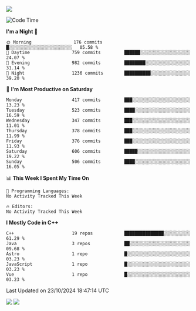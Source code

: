 ![](https://komarev.com/ghpvc/?username=lilpidgey&color=red)
<!--START_SECTION:waka-->
![Code Time](http://img.shields.io/badge/Code%20Time-1%2C491%20hrs%2018%20mins-blue)

**I'm a Night 🦉** 

```text
🌞 Morning                176 commits         █░░░░░░░░░░░░░░░░░░░░░░░░   05.58 % 
🌆 Daytime                759 commits         ██████░░░░░░░░░░░░░░░░░░░   24.07 % 
🌃 Evening                982 commits         ████████░░░░░░░░░░░░░░░░░   31.14 % 
🌙 Night                  1236 commits        ██████████░░░░░░░░░░░░░░░   39.20 % 
```
📅 **I'm Most Productive on Saturday** 

```text
Monday                   417 commits         ███░░░░░░░░░░░░░░░░░░░░░░   13.23 % 
Tuesday                  523 commits         ████░░░░░░░░░░░░░░░░░░░░░   16.59 % 
Wednesday                347 commits         ███░░░░░░░░░░░░░░░░░░░░░░   11.01 % 
Thursday                 378 commits         ███░░░░░░░░░░░░░░░░░░░░░░   11.99 % 
Friday                   376 commits         ███░░░░░░░░░░░░░░░░░░░░░░   11.93 % 
Saturday                 606 commits         █████░░░░░░░░░░░░░░░░░░░░   19.22 % 
Sunday                   506 commits         ████░░░░░░░░░░░░░░░░░░░░░   16.05 % 
```


📊 **This Week I Spent My Time On** 

```text
💬 Programming Languages: 
No Activity Tracked This Week

🔥 Editors: 
No Activity Tracked This Week
```

**I Mostly Code in C++** 

```text
C++                      19 repos            ███████████████░░░░░░░░░░   61.29 % 
Java                     3 repos             ██░░░░░░░░░░░░░░░░░░░░░░░   09.68 % 
Astro                    1 repo              █░░░░░░░░░░░░░░░░░░░░░░░░   03.23 % 
JavaScript               1 repo              █░░░░░░░░░░░░░░░░░░░░░░░░   03.23 % 
Vue                      1 repo              █░░░░░░░░░░░░░░░░░░░░░░░░   03.23 % 
```




 Last Updated on 23/10/2024 18:47:14 UTC
<!--END_SECTION:waka-->
![](https://hit.yhype.me/github/profile?user_id=42968544)
![](https://komarev.com/ghpvc/?lilpidgey)
